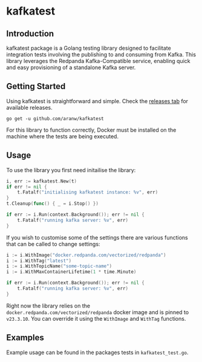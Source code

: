 # kafkatest

## Introduction

kafkatest package is a Golang testing library designed to facilitate integration tests involving the publishing to and consuming from Kafka. This library leverages the Redpanda Kafka-Compatible service, enabling quick and easy provisioning of a standalone Kafka server.

## Getting Started

Using kafkatest is straightforward and simple. Check the [releases tab](https://github.com/aranw/kafkatest/releases) for available releases.

```shell
go get -u github.com/aranw/kafkatest
```

For this library to function correctly, Docker must be installed on the machine where the tests are being executed.

## Usage

To use the library you first need initailise the library:

```go
i, err := kafkatest.New(t)
if err != nil {
    t.Fatalf("initialising kafkatest instance: %v", err)
}
t.Cleanup(func() { _ = i.Stop() })

if err := i.Run(context.Background()); err != nil {
    t.Fatalf("running kafka server: %v", err)
}
```

If you wish to customise some of the settings there are various functions that can be called to change settings:

```go
i := i.WithImage("docker.redpanda.com/vectorized/redpanda")
i := i.WithTag("latest")
i := i.WithTopicName("some-topic-name")
i := i.WithMaxContainerLifetime(1 * time.Minute)

if err := i.Run(context.Background()); err != nil {
    t.Fatalf("running kafka server: %v", err)
}
```

Right now the library relies on the `docker.redpanda.com/vectorized/redpanda` docker image and is pinned to `v23.3.10`. You can override it using the `WithImage` and `WithTag` functions. 

## Examples

Example usage can be found in the packages tests in `kafkatest_test.go`.
